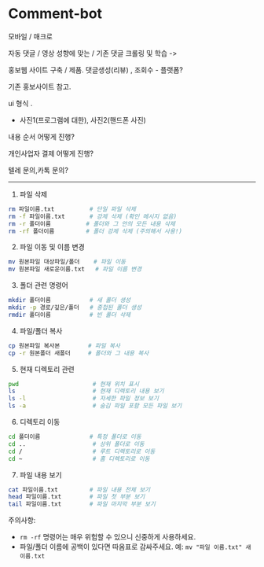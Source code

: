 # Comment-bot



모바일 / 매크로

자동 댓글 / 영상 성향에 맞는 / 기존 댓글 크롤링 및 학습 ->

홍보웹 사이트 구축 / 제품. 댓글생성(리뷰) , 조회수 - 플랫폼?


 기존 홍보사이트 참고.


ui 형식 .

- 사진1(프로그램에 대한), 사진2(핸드폰 사진)

내용 순서 어떻게 진행?

개인사업자 결제 어떻게 진행?

텔레 문의,카톡 문의?



----





1. 파일 삭제
```bash
rm 파일이름.txt          # 단일 파일 삭제
rm -f 파일이름.txt       # 강제 삭제 (확인 메시지 없음)
rm -r 폴더이름          # 폴더와 그 안의 모든 내용 삭제
rm -rf 폴더이름         # 폴더 강제 삭제 (주의해서 사용!)
```

2. 파일 이동 및 이름 변경
```bash
mv 원본파일 대상파일/폴더    # 파일 이동
mv 원본파일 새로운이름.txt   # 파일 이름 변경
```

3. 폴더 관련 명령어
```bash
mkdir 폴더이름           # 새 폴더 생성
mkdir -p 경로/깊은/폴더   # 중첩된 폴더 생성
rmdir 폴더이름           # 빈 폴더 삭제
```

4. 파일/폴더 복사
```bash
cp 원본파일 복사본        # 파일 복사
cp -r 원본폴더 새폴더     # 폴더와 그 내용 복사
```

5. 현재 디렉토리 관련
```bash
pwd                     # 현재 위치 표시
ls                      # 현재 디렉토리 내용 보기
ls -l                   # 자세한 파일 정보 보기
ls -a                   # 숨김 파일 포함 모든 파일 보기
```

6. 디렉토리 이동
```bash
cd 폴더이름              # 특정 폴더로 이동
cd ..                   # 상위 폴더로 이동
cd /                    # 루트 디렉토리로 이동
cd ~                    # 홈 디렉토리로 이동
```

7. 파일 내용 보기
```bash
cat 파일이름.txt         # 파일 내용 전체 보기
head 파일이름.txt        # 파일 첫 부분 보기
tail 파일이름.txt        # 파일 마지막 부분 보기
```

주의사항:
- `rm -rf` 명령어는 매우 위험할 수 있으니 신중하게 사용하세요.
- 파일/폴더 이름에 공백이 있다면 따옴표로 감싸주세요. 예: `mv "파일 이름.txt" 새이름.txt`
